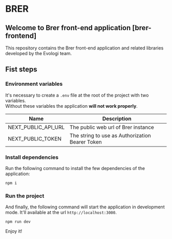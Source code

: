 # BRER

## Welcome to Brer front-end application [brer-frontend]

This repository contains the Brer front-end application and related libraries developed by the Evologi team.

## Fist steps

### Environment variables

It's necessary to create a `.env` file at the root of the project with two variables.<br>
Without these variables the application <b>will not work properly</b>.

| Name                | Description                                     |
| ------------------- | ----------------------------------------------- |
| NEXT_PUBLIC_API_URL | The public web url of Brer instance             |
| NEXT_PUBLIC_TOKEN   | The string to use as Authorization Bearer Token |

### Install dependencies

Run the following command to install the few dependencies of the application:

```
npm i
```

### Run the project

And finally, the following command will start the application in development mode. It'll available at the url `http://localhost:3000`.

```
npm run dev
```

Enjoy it!
